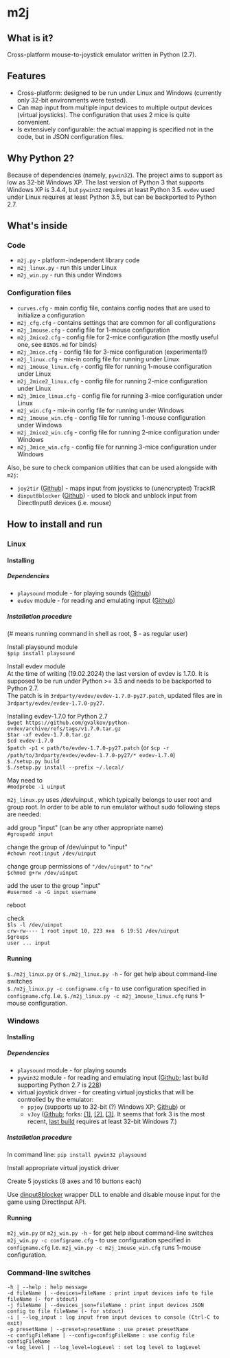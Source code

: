 # m2j

## What is it?

Cross-platform mouse-to-joystick emulator written in Python (2.7).

## Features

 * Cross-platform: designed to be run under Linux and Windows (currently only 32-bit environments were tested).
 * Can map input from multiple input devices to multiple output devices (virtual joysticks). The configuration that uses 2 mice is quite convenient.  
 * Is extensively configurable: the actual mapping is specified not in the code, but in JSON configuration files.  

## Why Python 2?

Because of dependencies (namely, `pywin32`). The project aims to support as low as 32-bit Windows XP. The last version of Python 3 that supports Windows XP is 3.4.4, but `pywin32` requires at least Python 3.5. `evdev` used under Linux requires at least Python 3.5, but can be backported to Python 2.7.  

## What's inside

### Code

 * `m2j.py` - platform-independent library code
 * `m2j_linux.py` - run this under Linux
 * `m2j_win.py` - run this under Windows
 
### Configuration files

 * `curves.cfg` - main config file, contains config nodes that are used to initialize a configuration
 * `m2j_cfg.cfg` - contains settings that are common for all configurations  
 * `m2j_1mouse.cfg` - config file for 1-mouse configuration
 * `m2j_2mice2.cfg` - config file for 2-mice configuration (the mostly useful one, see `BINDS.md` for binds)
 * `m2j_3mice.cfg` - config file for 3-mice configuration (experimental!)
 * `m2j_linux.cfg` - mix-in config file for running under Linux
 * `m2j_1mouse_linux.cfg` - config file for running 1-mouse configuration under Linux
 * `m2j_2mice2_linux.cfg` - config file for running 2-mice configuration under Linux
 * `m2j_3mice_linux.cfg` - config file for running 3-mice configuration under Linux
 * `m2j_win.cfg` - mix-in config file for running under Windows
 * `m2j_1mouse_win.cfg` - config file for running 1-mouse configuration under Windows
 * `m2j_2mice2_win.cfg` - config file for running 2-mice configuration under Windows
 * `m2j_3mice_win.cfg` - config file for running 3-mice configuration under Windows

Also, be sure to check companion utilities that can be used alongside with `m2j`:

 * `joy2tir` ([Github](https://github.com/fedorov-ao/joy2tir)) - maps input from joysticks to (unencrypted) TrackIR
 * `dinput8blocker` ([Github](https://github.com/fedorov-ao/dinput8blocker)) - used to block and unblock input from DirectInput8 devices (i.e. mouse)

## How to install and run

### Linux

#### Installing

##### Dependencies 

 * `playsound` module - for playing sounds ([Github](https://pypi.org/project/playsound))  
 * `evdev` module - for reading and emulating input ([Github](https://github.com/gvalkov/python-evdev))  

##### Installation procedure

(# means running command in shell as root, $ - as regular user)

Install playsound module  
`$pip install playsound`

Install evdev module  
At the time of writing (19.02.2024) the last version of evdev is 1.7.0. It is supposed to be run under Python >= 3.5 and needs to be backported to Python 2.7.  
The patch is in `3rdparty/evdev/evdev-1.7.0-py27.patch`, updated files are in `3rdparty/evdev/evdev-1.7.0-py27`. 

Installing evdev-1.7.0 for Python 2.7  
`$wget https://github.com/gvalkov/python-evdev/archive/refs/tags/v1.7.0.tar.gz`  
`$tar -xf evdev-1.7.0.tar.gz`  
`$cd evdev-1.7.0`  
`$patch -p1 < path/to/evdev-1.7.0-py27.patch` (or `$cp -r /path/to/3rdparty/evdev/evdev-1.7.0-py27/* evdev-1.7.0`)  
`$./setup.py build`  
`$./setup.py install --prefix ~/.local/`  

May need to  
`#modprobe -i uinput`

`m2j_linux.py` uses /dev/uinput , which typically belongs to user root and group root. In order to be able to run emulator without sudo following steps are needed:

add group "input" (can be any other appropriate name)  
`#groupadd input`

change the group of /dev/uinput to "input"  
`#chown root:input /dev/uinput`

change group permissions of `"/dev/uinput"` to `"rw"`  
`$chmod g+rw /dev/uinput`

add the user to the group "input"  
`#usermod -a -G input username`

reboot

check  
`$ls -l /dev/uinput`  
`crw-rw---- 1 root input 10, 223 янв  6 19:51 /dev/uinput`  
`$groups`  
`user ... input`  

#### Running

`$./m2j_linux.py` or `$./m2j_linux.py -h` - for get help about command-line switches  
`$./m2j_linux.py -c configname.cfg` - to use configuration specified in `configname.cfg`. I.e. `$./m2j_linux.py -c m2j_1mouse_linux.cfg` runs 1-mouse configuration.  

### Windows 

#### Installing

##### Dependencies

 * `playsound` module - for playing sounds  
 * `pywin32` module - for reading and emulating input ([Github](https://github.com/mhammond/pywin32); last build supporting Python 2.7 is [228](https://github.com/mhammond/pywin32/releases/tag/b228))  
 * virtual joystick driver - for creating virtual joysticks that will be controlled by the emulator:  
    * `ppjoy` (supports up to 32-bit (?) Windows XP; [Github](https://github.com/elitak/PPJoy/releases)) or
    * `vJoy` ([Github](https://sourceforge.net/projects/vjoystick/); forks: [\[1\]](https://github.com/shauleiz/vJoy), [\[2\]](https://github.com/jshafer817/vJoy), [\[3\]](https://github.com/njz3/vJoy/). It seems that fork 3 is the most recent, [last build](https://github.com/njz3/vJoy/releases/tag/v2.2.1.1) requires at least 32-bit Windows 7.)  

##### Installation procedure

In command line: `pip install pywin32 playsound`

Install appropriate virtual joystick driver  

Create 5 joysticks (8 axes and 16 buttons each)

Use [dinput8blocker](https://github.com/fedorov-ao/dinput8blocker) wrapper DLL to enable and disable mouse input for the game using DirectInput API.

#### Running

`m2j_win.py` or `m2j_win.py -h` - for get help about command-line switches  
`m2j_win.py -c configname.cfg` - to use configuration specified in `configname.cfg` I.e. `m2j_win.py -c m2j_1mouse_win.cfg` runs 1-mouse configuration.    

### Command-line switches

```
-h | --help : help message
-d fileName | --devices=fileName : print input devices info to file fileName (- for stdout)
-j fileName | --devices_json=fileName : print input devices JSON config to file fileName (- for stdout)
-i | --log_input : log input from input devices to console (Ctrl-C to exit)
-p presetName | --preset=presetName : use preset presetName
-c configFileName | --config=configFileName : use config file configFileName
-v log_level | --log_level=logLevel : set log level to logLevel
```
